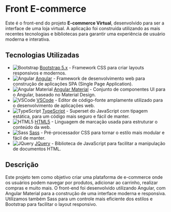 # Front E-commerce

Este é o front-end do projeto **E-commerce Virtual**, desenvolvido para ser a interface de uma loja virtual. A aplicação foi construída utilizando as mais recentes tecnologias e bibliotecas para garantir uma experiência de usuário moderna e interativa.

## Tecnologias Utilizadas

- ![Bootstrap](https://img.shields.io/badge/Bootstrap-5.x-563d7c?style=flat-square&logo=bootstrap&logoColor=white) [Bootstrap 5.x](https://getbootstrap.com/) - Framework CSS para criar layouts responsivos e modernos.
- ![Angular](https://img.shields.io/badge/Angular-12.0-red?style=flat-square&logo=angular&logoColor=white) [Angular](https://angular.io/) - Framework de desenvolvimento web para construção de aplicações SPA (Single Page Application).
- ![Angular Material](https://img.shields.io/badge/Angular%20Material-12.x-673ab7?style=flat-square&logo=angular&logoColor=white) [Angular Material](https://material.angular.io/) - Conjunto de componentes UI para o Angular, baseado no Material Design.
- ![VSCode](https://img.shields.io/badge/VSCode-1.x-007acc?style=flat-square&logo=visual-studio-code&logoColor=white) [VSCode](https://code.visualstudio.com/) - Editor de código-fonte amplamente utilizado para o desenvolvimento de aplicações web.
- ![TypeScript](https://img.shields.io/badge/TypeScript-4.x-3178c6?style=flat-square&logo=typescript&logoColor=white) [TypeScript](https://www.typescriptlang.org/) - Superset do JavaScript com tipagem estática, para um código mais seguro e fácil de manter.
- ![HTML5](https://img.shields.io/badge/HTML5-5.x-e34f26?style=flat-square&logo=html5&logoColor=white) [HTML5](https://developer.mozilla.org/pt-BR/docs/Web/HTML) - Linguagem de marcação usada para estruturar o conteúdo da web.
- ![Sass](https://img.shields.io/badge/Sass-1.x-cc6699?style=flat-square&logo=sass&logoColor=white) [Sass](https://sass-lang.com/) - Pré-processador CSS para tornar o estilo mais modular e fácil de manter.
- ![JQuery](https://img.shields.io/badge/jQuery-3.x-0769ad?style=flat-square&logo=jquery&logoColor=white) [JQuery](https://jquery.com/) - Biblioteca de JavaScript para facilitar a manipulação de documentos HTML.

## Descrição
Este projeto tem como objetivo criar uma plataforma de e-commerce onde os usuários podem navegar por produtos, adicionar ao carrinho, realizar compras e muito mais. O front-end foi desenvolvido utilizando Angular, com Angular Material para a construção de uma interface moderna e responsiva. Utilizamos também Sass para um controle mais eficiente dos estilos e Bootstrap para facilitar o layout responsivo.



